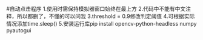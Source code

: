 #自动点击程序
1.使用时需保持模拟器窗口始终在最上方
2.代码中不能有中文注释，所以都删了，不懂的可以问我
3.threshold = 0.9修改判定阈值
4.可根据实际情况添加time.sleep()
5.安装运行库pip install opencv-python-headless numpy pyautogui

